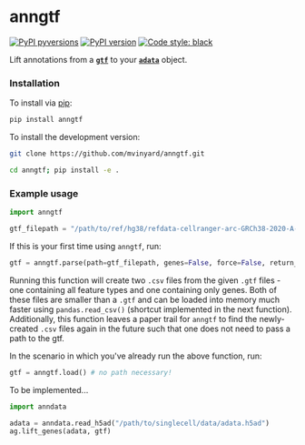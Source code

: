# anngtf

[![PyPI pyversions](https://img.shields.io/pypi/pyversions/licorice.svg)](https://pypi.python.org/pypi/anngtf/)
[![PyPI version](https://badge.fury.io/py/anngtf.svg)](https://badge.fury.io/py/anngtf)
[![Code style: black](https://img.shields.io/badge/code%20style-black-000000.svg)](https://github.com/psf/black)

Lift annotations from a **[`gtf`](https://en.wikipedia.org/wiki/Gene_transfer_format)** to your **[`adata`](https://anndata.readthedocs.io/en/stable/)** object. 

### Installation

To install via [pip](https://pypi.org/project/anngtf):
```BASH
pip install anngtf
```

To install the development version: 
```BASH
git clone https://github.com/mvinyard/anngtf.git

cd anngtf; pip install -e .
```

### Example usage

```python
import anngtf

gtf_filepath = "/path/to/ref/hg38/refdata-cellranger-arc-GRCh38-2020-A-2.0.0/genes/genes.gtf"

```

If this is your first time using `anngtf`, run:
```python
gtf = anngtf.parse(path=gtf_filepath, genes=False, force=False, return_gtf=True)
```
Running this function will create two `.csv` files from the given `.gtf` files - one containing all feature types and one containing only genes. Both of these files are smaller than a `.gtf` and can be loaded into memory much faster using `pandas.read_csv()` (shortcut implemented in the next function). Additionally, this function leaves a paper trail for `anngtf` to find the newly-created `.csv` files again in the future such that one does not need to pass a path to the gtf. 

In the scenario in which you've already run the above function, run:
```python
gtf = anngtf.load() # no path necessary! 
```

To be implemented...
```python
import anndata

adata = anndata.read_h5ad("/path/to/singlecell/data/adata.h5ad")
ag.lift_genes(adata, gtf) 
```
